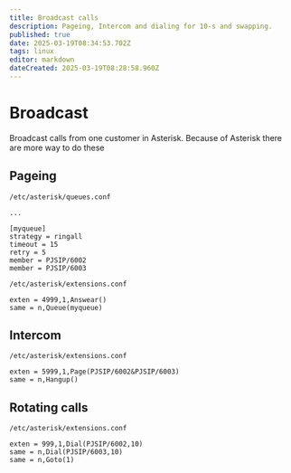 ```yaml
---
title: Broadcast calls
description: Pageing, Intercom and dialing for 10-s and swapping.
published: true
date: 2025-03-19T08:34:53.702Z
tags: linux
editor: markdown
dateCreated: 2025-03-19T08:28:58.960Z
---
```


# Broadcast
Broadcast calls from one customer in Asterisk. Because of Asterisk there are more way to do these 
## Pageing
`/etc/asterisk/queues.conf`
```
...

[myqueue]
strategy = ringall
timeout = 15
retry = 5
member = PJSIP/6002
member = PJSIP/6003
```

`/etc/asterisk/extensions.conf`
```
exten = 4999,1,Answear()
same = n,Queue(myqueue)
```

## Intercom
`/etc/asterisk/extensions.conf`
```
exten = 5999,1,Page(PJSIP/6002&PJSIP/6003)
same = n,Hangup()
```

## Rotating calls
`/etc/asterisk/extensions.conf`
```
exten = 999,1,Dial(PJSIP/6002,10)
same = n,Dial(PJSIP/6003,10)
same = n,Goto(1)
```